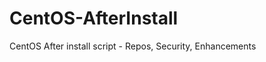 CentOS-AfterInstall
===================

CentOS After install script - Repos, Security, Enhancements
